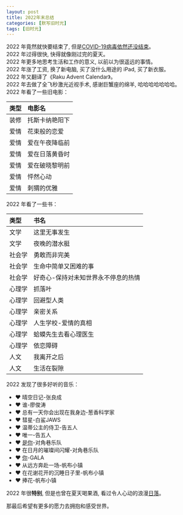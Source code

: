 ```yaml
---
layout: post
title: 2022年末总结
categories: [默写旧时光]
tags: [旧时光]
---
```


2022 年竟然就快要结束了, 但是[COVID-19病毒依然还没结束](https://ohmyfish.github.io/2020/12/2020年末总结/)。  
2022 年过得很快, 快得就像刚过完的夏天。  
2022 年更多地思考生活和工作的意义, 以前以为很遥远的事情。  
2022 年涨了工资, 换了新电脑, 买了没什么用途的 iPad, 买了新衣服。  
2022 年又翻译了《Raku Advent Calendar》。   
2022 年去做了全飞秒激光近视手术, 感谢巨蟹座的绵羊, 哈哈哈哈哈哈哈。    
2022 年看了一些旧电影：  

|类型         | 电影名       |
|:-----------|:------------|
| 装修       | 托斯卡纳艳阳下 |
| 爱情       | 花束般的恋爱   |
| 爱情       | 爱在午夜降临前 |
| 爱情       | 爱在日落黄昏时 |
| 爱情       | 爱在破晓黎明前 |
| 爱情       | 怦然心动      |
| 爱情       | 刺猬的优雅    |

2022 年看了一些书：  

|类型         | 书名      |
|:-----------|:-----------|
| 文学    | 这里无事发生         |
| 文学    | 夜晚的潜水艇         |
| 社会学  | 勇敢而非完美          |
| 社会学  | 生命中简单又困难的事   |
| 社会学  | 好奇心-保持对未知世界永不停息的热情 |
| 心理学  | 抓落叶              |
| 心理学  | 回避型人类           |
| 心理学  | 亲密关系             |
| 心理学  | 人生学校-爱情的真相    |
| 心理学  | 蛤蟆先生去看心理医生   |
| 心理学  | 依恋障碍            |
| 人文    | 我离开之后           |
| 人文    | 生活在裂隙           |

2022 发现了很多好听的音乐：

- ❤ 晴空日记-张良成
- ❤ 谁-廖俊涛
- ❤ 总有一天你会出现在我身边-葱香科学家
- ❤ 彗星-白鲨JAWS
- ❤ 温蒂公主的侍卫-告五人
- ❤ 唯一-告五人
- ❤ [是你](https://music.163.com/song?id=1333420956&userid=2539497)-对角巷乐队
- ❤ 在日月的璀璨间闪耀-对角巷乐队
- ❤ [你](https://music.163.com/song?id=1304929043&userid=2539497)-GALA
- ❤ 从远方奔赴一场-帆布小镇
- ❤ 在花谢花开的沉睡日子里-帆布小镇
- ❤ 捧花-帆布小镇

2022 年很**特别**, 但是也曾在夏天喝果酒, 看过令人心动的浪漫[日落](https://ohmyfish.github.io/2022/10/杭州/)。

那最后希望有更多的愿力去拥抱和感受世界。